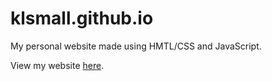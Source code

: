 # klsmall.github.io
My personal website made using HMTL/CSS and JavaScript.

View my website [here](https://klsmall.github.io/).
